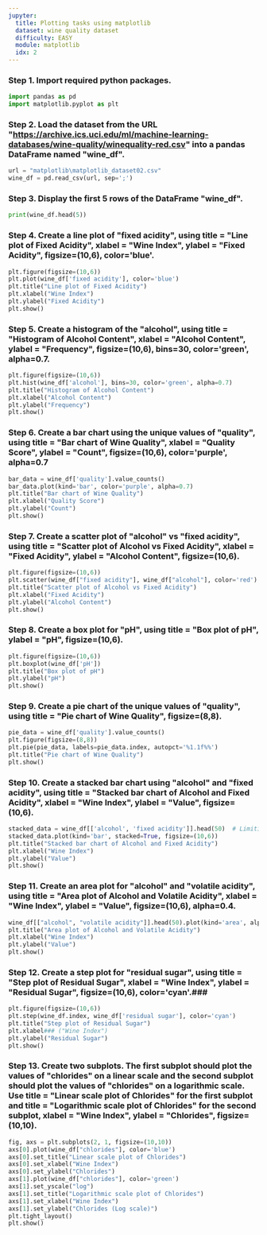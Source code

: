 ```yaml
---
jupyter:
  title: Plotting tasks using matplotlib
  dataset: wine quality dataset
  difficulty: EASY
  module: matplotlib
  idx: 2
---
```


### Step 1. Import required python packages.
 ```python
import pandas as pd
import matplotlib.pyplot as plt
```

### Step 2. Load the dataset from the URL "https://archive.ics.uci.edu/ml/machine-learning-databases/wine-quality/winequality-red.csv" into a pandas DataFrame named "wine_df".
```python
url = "matplotlib\matplotlib_dataset02.csv"
wine_df = pd.read_csv(url, sep=';')
```

### Step 3. Display the first 5 rows of the DataFrame "wine_df".
```python
print(wine_df.head(5))
```

### Step 4. Create a line plot of "fixed acidity", using title = "Line plot of Fixed Acidity", xlabel = "Wine Index", ylabel = "Fixed Acidity", figsize=(10,6), color='blue'.
```python
plt.figure(figsize=(10,6))
plt.plot(wine_df['fixed acidity'], color='blue')
plt.title("Line plot of Fixed Acidity")
plt.xlabel("Wine Index")
plt.ylabel("Fixed Acidity")
plt.show()
```

### Step 5. Create a histogram of the "alcohol", using title = "Histogram of Alcohol Content", xlabel = "Alcohol Content", ylabel = "Frequency", figsize=(10,6), bins=30, color='green', alpha=0.7.
```python
plt.figure(figsize=(10,6))
plt.hist(wine_df['alcohol'], bins=30, color='green', alpha=0.7)
plt.title("Histogram of Alcohol Content")
plt.xlabel("Alcohol Content")
plt.ylabel("Frequency")
plt.show()
```

### Step 6. Create a bar chart using the unique values of "quality", using title = "Bar chart of Wine Quality", xlabel = "Quality Score", ylabel = "Count", figsize=(10,6), color='purple', alpha=0.7
```python
bar_data = wine_df['quality'].value_counts()
bar_data.plot(kind='bar', color='purple', alpha=0.7)
plt.title("Bar chart of Wine Quality")
plt.xlabel("Quality Score")
plt.ylabel("Count")
plt.show()
```

### Step 7. Create a scatter plot of "alcohol" vs "fixed acidity", using title = "Scatter plot of Alcohol vs Fixed Acidity", xlabel = "Fixed Acidity", ylabel = "Alcohol Content", figsize=(10,6).
```python
plt.figure(figsize=(10,6))
plt.scatter(wine_df["fixed acidity"], wine_df["alcohol"], color='red')
plt.title("Scatter plot of Alcohol vs Fixed Acidity")
plt.xlabel("Fixed Acidity")
plt.ylabel("Alcohol Content")
plt.show()
```

### Step 8. Create a box plot for "pH", using title = "Box plot of pH", ylabel = "pH", figsize=(10,6).
```python
plt.figure(figsize=(10,6))
plt.boxplot(wine_df['pH'])
plt.title("Box plot of pH")
plt.ylabel("pH")
plt.show()
```

### Step 9. Create a pie chart of the unique values of "quality", using title = "Pie chart of Wine Quality", figsize=(8,8).
```python
pie_data = wine_df['quality'].value_counts()
plt.figure(figsize=(8,8))
plt.pie(pie_data, labels=pie_data.index, autopct='%1.1f%%')
plt.title("Pie chart of Wine Quality")
plt.show()
```

### Step 10. Create a stacked bar chart using "alcohol" and "fixed acidity", using title = "Stacked bar chart of Alcohol and Fixed Acidity", xlabel = "Wine Index", ylabel = "Value", figsize=(10,6).
```python
stacked_data = wine_df[['alcohol', 'fixed acidity']].head(50)  # Limiting to first 50 rows for visibility
stacked_data.plot(kind='bar', stacked=True, figsize=(10,6))
plt.title("Stacked bar chart of Alcohol and Fixed Acidity")
plt.xlabel("Wine Index")
plt.ylabel("Value")
plt.show()
```

### Step 11. Create an area plot for "alcohol" and "volatile acidity", using title = "Area plot of Alcohol and Volatile Acidity", xlabel = "Wine Index", ylabel = "Value", figsize=(10,6), alpha=0.4.
```python
wine_df[["alcohol", "volatile acidity"]].head(50).plot(kind='area', alpha=0.4, figsize=(10,6))  # Limiting to first 50 rows for visibility
plt.title("Area plot of Alcohol and Volatile Acidity")
plt.xlabel("Wine Index")
plt.ylabel("Value")
plt.show()
```

### Step 12. Create a step plot for "residual sugar", using title = "Step plot of Residual Sugar", xlabel = "Wine Index", ylabel = "Residual Sugar", figsize=(10,6), color='cyan'.### 
```python
plt.figure(figsize=(10,6))
plt.step(wine_df.index, wine_df['residual sugar'], color='cyan')
plt.title("Step plot of Residual Sugar")
plt.xlabel### ("Wine Index")
plt.ylabel("Residual Sugar")
plt.show()
```

### Step 13. Create two subplots. The first subplot should plot the values of "chlorides" on a linear scale and the second subplot should plot the values of "chlorides" on a logarithmic scale. Use title = "Linear scale plot of Chlorides" for the first subplot and title = "Logarithmic scale plot of Chlorides" for the second subplot, xlabel = "Wine Index", ylabel = "Chlorides", figsize=(10,10).
```python
fig, axs = plt.subplots(2, 1, figsize=(10,10))
axs[0].plot(wine_df["chlorides"], color='blue')
axs[0].set_title("Linear scale plot of Chlorides")
axs[0].set_xlabel("Wine Index")
axs[0].set_ylabel("Chlorides")
axs[1].plot(wine_df["chlorides"], color='green')
axs[1].set_yscale("log")
axs[1].set_title("Logarithmic scale plot of Chlorides")
axs[1].set_xlabel("Wine Index")
axs[1].set_ylabel("Chlorides (Log scale)")
plt.tight_layout()
plt.show()
```
